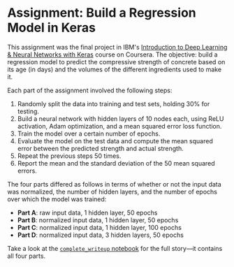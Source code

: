 # Assignment: Build a Regression Model in Keras

This assignment was the final project in IBM's [Introduction to Deep Learning & Neural Networks with Keras](https://www.coursera.org/account/accomplishments/certificate/QQEVGBYCHYYP) course on Coursera. The objective: build a regression model to predict the compressive strength of concrete based on its age (in days) and the volumes of the different ingredients used to make it.

Each part of the assignment involved the following steps:

1. Randomly split the data into training and test sets, holding 30% for testing.
2. Build a neural network with hidden layers of 10 nodes each, using ReLU activation, Adam optimization, and a mean squared error loss function.
3. Train the model over a certain number of epochs.
4. Evaluate the model on the test data and compute the mean squared error between the predicted strength and actual strength.
5. Repeat the previous steps 50 times.
6. Report the mean and the standard deviation of the 50 mean squared errors.

The four parts differed as follows in terms of whether or not the input data was normalized, the number of hidden layers, and the number of epochs over which the model was trained:

- **Part A**: raw input data, 1 hidden layer, 50 epochs
- **Part B**: normalized input data, 1 hidden layer, 50 epochs
- **Part C**: normalized input data, 1 hidden layer, 100 epochs
- **Part D**: normalized input data, 3 hidden layers, 50 epochs

Take a look at the [`complete_writeup` notebook](/complete_writeup.ipynb) for the full story—it contains all four parts.
